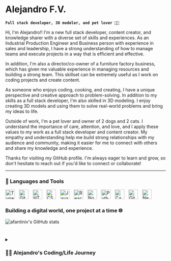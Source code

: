 # Alejandro F.V.

**`Full stack developer, 3D modeler, and pet lover 🐶🐱`**

Hi, I'm Alejandro!! I'm a new full stack developer, content creator, and knowledge sharer with a diverse set of skills and experiences. As an Industrial Production Engineer and Business person with experience in sales and leadership, I have a strong understanding of how to manage teams and execute projects in a way that is efficient and effective.

In addition, I'm also a director/co-owner of a furniture factory business, which has given me valuable experience in managing resources and building a strong team. This skillset can be extremely useful as I work on coding projects and create content.

As someone who enjoys coding, cooking, and creating, I have a unique perspective and creative approach to problem-solving. In addition to my skills as a full stack developer, I'm also skilled in 3D modeling. I enjoy creating 3D models and using them to solve real-world problems and bring my ideas to life.

Outside of work, I'm a pet lover and owner of 2 dogs and 2 cats. I understand the importance of care, attention, and love, and I apply these values to my work as a full stack developer and content creator. My empathy and understanding help me build strong relationships with my audience and community, making it easier for me to connect with others and share my knowledge and experience.

Thanks for visiting my GitHub profile. I'm always eager to learn and grow, so don't hesitate to reach out if you'd like to connect or collaborate!

---

### 🧰 Languages and Tools

<img align="left" alt="TypeScript" width="30px" style="padding-right:10px;" src="https://cdn.jsdelivr.net/gh/devicons/devicon/icons/typescript/typescript-plain.svg" />
<img align="left" alt="Git" width="30px" style="padding-right:10px;" src="https://cdn.jsdelivr.net/gh/devicons/devicon/icons/git/git-original.svg" />
<img align="left" alt="HTML" width="30px" style="padding-right:10px;" src="https://cdn.jsdelivr.net/gh/devicons/devicon/icons/html5/html5-plain.svg" />
<img align="left" alt="CSS" width="30px" style="padding-right:10px;" src="https://cdn.jsdelivr.net/gh/devicons/devicon/icons/css3/css3-plain.svg" />
<img align="left" alt="JavaScript" width="30px" style="padding-right:10px;" src="https://cdn.jsdelivr.net/gh/devicons/devicon/icons/javascript/javascript-plain.svg" />
<img align="left" alt="React" width="30px" style="padding-right:10px;" src="https://cdn.jsdelivr.net/gh/devicons/devicon/icons/react/react-original.svg" />
<img align="left" alt="NodeJS" width="30px" style="padding-right:10px;" src="https://cdn.jsdelivr.net/gh/devicons/devicon/icons/nodejs/nodejs-original.svg" />
<img align="left" alt="Python" width="30px" style="padding-right:10px;" src="https://cdn.jsdelivr.net/gh/devicons/devicon/icons/python/python-plain.svg" />
<img align="left" alt="C++" width="30px" style="padding-right:10px;" src="https://cdn.jsdelivr.net/gh/devicons/devicon/icons/cplusplus/cplusplus-line.svg" />
<img align="left" alt="GitHub" width="30px" style="padding-right:10px;" src="https://cdn.jsdelivr.net/gh/devicons/devicon/icons/github/github-original.svg" />
<img align="left" alt="Nextjs" width="30px" style="padding-right:10px;" src="https://cdn.jsdelivr.net/gh/devicons/devicon/icons/nextjs/nextjs-original.svg" />

<br />

#

### Building a digital world, one project at a time 🌐
![afantiniv's GitHub stats](https://github-readme-stats.vercel.app/api?username=afantiniv&show_icons=true&theme=gruvbox)

<!-- ![GitHub Streak](https://streak-stats.demolab.com?user=afantiniv&theme=gruvbox&border_radius=4.5) -->

#

<details>
 <summary><h3>👨‍💻 Alejandro's Coding/Life Journey</h3></summary>
   I started programming at the age of 8 motivated by my father who teach me this world, coding small scripts with BASIC to solve my math homework (coders always choose the automated path). At 13, I began to learn HTML and I discover the CMS tools... so I started building personal websites and blogs using Joomla. As I continued to learn, I discovered WordPress, which allowed me to build websites for the family business, while also selling the first computers that I had built in high school.

After high school, I briefly pursued (2 years) a degree in Mechatronic Engineering (here I learn some Python and C++) before switching to Industrial Production Engineering to be closer to the family business and continue the work that I had started at the age of 15. Since then, I've contributed to the company in various ways, including developing several versions of their website, with the most recent 2023 version focused on e-commerce using Shopify and some customizations that I have made.

In 2015, I developed a traceability label generator site using PHP and QR generators, which is still in use today. Additionally, I designed and implemented a screen system that functions like informational flight boards at airports, displayed throughout the manufacturing plant with signage display systems... btw I have network management knowledge and I manage the NAS backup servers.

Alongside my coding love, I've also developed strong 3D modeling skills using SolidWorks (for which I hold a certification), SketchUp and Blender (on the way). I use these skills to bring my ideas to life and solve real-world problems, both in my personal projects and business.

In addition, I have experience in website hosting and domain administration, which has given me a well-rounded understanding of web development and helped me provide a more complete range of services to my clients.

Today, as a content creator and knowledge sharer, I enjoy sharing my coding/life journey with others and helping aspiring developers get started. I believe that anyone can learn to code, and that with determination and hard work, anyone can succeed in the tech industry.

Thank you for joining me on my coding journey, and I look forward to continuing to learn and grow with you!

[website]: working on the new site... (coming soon)
